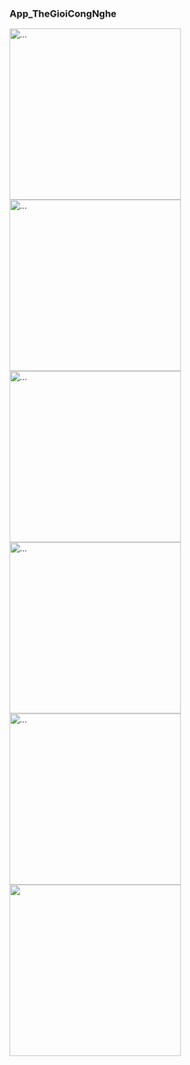 ### App_TheGioiCongNghe
<img src="https://github.com/tuanvu222001/App_TheGioiCongNghe_Flutter/assets/90749065/309505b5-c89c-4dc1-92df-a5b17f961c88" alt="..." width="300" />
<img src="https://github.com/tuanvu222001/App_TheGioiCongNghe_Flutter/assets/90749065/b82d6a42-db46-48c8-ad05-c3caca822b2b" alt="..." width="300" />
<img src="https://github.com/tuanvu222001/App_TheGioiCongNghe_Flutter/assets/90749065/c0703950-c6de-442e-8c3d-9b4588e1386b" alt="..." width="300" />
<img src="https://github.com/tuanvu222001/App_TheGioiCongNghe_Flutter/assets/90749065/cd9e5b49-d0e7-4b6e-99ca-28b0b4d44135" alt="..." width="300" />
<img src="https://github.com/tuanvu222001/App_TheGioiCongNghe_Flutter/assets/90749065/abef031a-a0c7-4f2a-abd4-c5898bd305f9" alt="..." width="300" />
<img src="https://github.com/tuanvu222001/App_TheGioiCongNghe_Flutter/assets/90749065/0c4eea39-55c9-442e-9495-20d6838f425b" width="300" />
